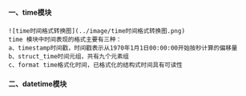 #### 一、time模块
    ![time时间格式转换图](../image/time时间格式转换图.png)
    time 模块中时间表现的格式主要有三种：
    a、timestamp时间戳，时间戳表示从1970年1月1日00:00:00开始按秒计算的偏移量
    b、struct_time时间元组，共有九个元素组
    c、format time格式化时间，已格式化的结构式时间具有可读性


#### 二、datetime模块
